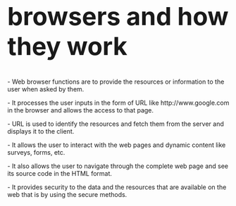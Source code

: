 
<html>
<head>
<title>browsers</title>
</head>
<body>
<h1 style="font-size:400%;colour:blue"><b>browsers and how they work</b></h1>

<p>
- Web browser functions are to provide the resources or information to the user when asked by them.</p>

<p>- It processes the user inputs in the form of URL like http://www.google.com in the browser and allows the access to that page.</p>

<p>- URL is used to identify the resources and fetch them from the server and displays it to the client.</p>

<p>- It allows the user to interact with the web pages and dynamic content like surveys, forms, etc.</p>

<p>- It also allows the user to navigate through the complete web page and see its source code in the HTML format.</p>

<p>- It provides security to the data and the resources that are available on the web that is by using the secure methods.</p>
</body>
</html>
